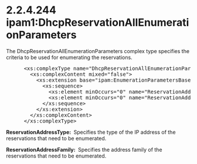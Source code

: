 <html dir="LTR" xmlns:mshelp="http://msdn.microsoft.com/mshelp" xmlns:ddue="http://ddue.schemas.microsoft.com/authoring/2003/5" xmlns:xlink="http://www.w3.org/1999/xlink" xmlns:tool="http://www.microsoft.com/tooltip">
 <body>
 <div id="header">
 <h1 class="heading">2.2.4.244 ipam1:DhcpReservationAllEnumerationParameters</h1>
 </div>
 <div id="mainSection">
 <div id="mainBody">
 <div id="allHistory" class="saveHistory"></div>
 <div id="sectionSection0" class="section" name="collapseableSection">
 

<p>The DhcpReservationAllEnumerationParameters complex type
specifies the criteria to be used for enumerating the reservations.</p>

<dl>
<dd>
<div><pre> &lt;xs:complexType name=&quot;DhcpReservationAllEnumerationParameters&quot;&gt;
   &lt;xs:complexContent mixed=&quot;false&quot;&gt;
     &lt;xs:extension base=&quot;ipam:EnumerationParametersBase&quot;&gt;
       &lt;xs:sequence&gt;
         &lt;xs:element minOccurs=&quot;0&quot; name=&quot;ReservationAddressFamily&quot; type=&quot;syssock:AddressFamily&quot; /&gt;
         &lt;xs:element minOccurs=&quot;0&quot; name=&quot;ReservationAddressType&quot; type=&quot;ipam:AddressType&quot; /&gt;
       &lt;/xs:sequence&gt;
     &lt;/xs:extension&gt;
   &lt;/xs:complexContent&gt;
 &lt;/xs:complexType&gt;
</pre></div>
</dd></dl>

<p><b>ReservationAddressType: </b> Specifies the type of
the IP address of the reservations that need to be enumerated.</p>

<p><b>ReservationAddressFamily: </b> Specifies the
address family of the reservations that need to be enumerated.</p>


 </div>
 </div>
 </div>
 </body>
</html>